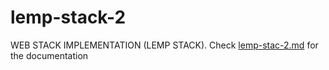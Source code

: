 # lemp-stack-2
WEB STACK IMPLEMENTATION (LEMP STACK). Check [lemp-stac-2.md](https://github.com/brpo01/lemp-stack-2/blob/master/lemp-stack-2.md) for the documentation
